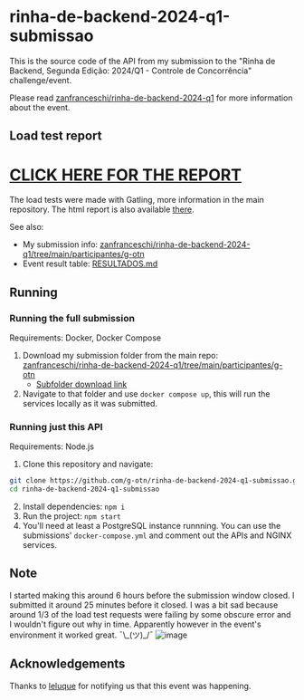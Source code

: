 # rinha-de-backend-2024-q1-submissao

This is the source code of the API from my submission to the "Rinha de Backend, Segunda Edição: 2024/Q1 - Controle de Concorrência" challenge/event.

Please read [zanfranceschi/rinha-de-backend-2024-q1](https://github.com/zanfranceschi/rinha-de-backend-2024-q1) for more information about the event.

## Load test report

# [CLICK HERE FOR THE REPORT](https://g-otn.github.io/rinha-de-backend-2024-q1-submissao/)


The load tests were made with Gatling, more information in the main repository. The html report is also available [there](https://github.com/zanfranceschi/rinha-de-backend-2024-q1/tree/main/resultados/g-otn/rinhabackendcrebitossimulation-20240311033820297).

See also:
- My submission info: [zanfranceschi/rinha-de-backend-2024-q1/tree/main/participantes/g-otn](https://github.com/zanfranceschi/rinha-de-backend-2024-q1/tree/main/participantes/g-otn)
- Event result table: [RESULTADOS.md](https://github.com/zanfranceschi/rinha-de-backend-2024-q1/blob/main/RESULTADOS.md)

## Running

### Running the full submission
Requirements: Docker, Docker Compose

1. Download my submission folder from the main repo: [zanfranceschi/rinha-de-backend-2024-q1/tree/main/participantes/g-otn](https://github.com/zanfranceschi/rinha-de-backend-2024-q1/tree/main/participantes/g-otn)
   - [Subfolder download link](https://download-directory.github.io/?url=https%3A%2F%2Fgithub.com%2Fzanfranceschi%2Frinha-de-backend-2024-q1%2Ftree%2Fmain%2Fparticipantes%2Fg-otn)
2. Navigate to that folder and use `docker compose up`, this will run the services locally as it was submitted.

### Running just this API
Requirements: Node.js

1. Clone this repository and navigate:
```bash
git clone https://github.com/g-otn/rinha-de-backend-2024-q1-submissao.git
cd rinha-de-backend-2024-q1-submissao
```
2. Install dependencies: `npm i`
3. Run the project: `npm start`
4. You'll need at least a PostgreSQL instance runnning. You can use the submissions' `docker-compose.yml` and comment out the APIs and NGINX services.

## Note
I started making this around 6 hours before the submission window closed. I submitted it around 25 minutes before it closed.
I was a bit sad because around 1/3 of the load test requests were failing by some obscure error and I wouldn't figure out why in time.
Apparently however in the event's environment it worked great. ¯\\\_(ツ)\_/¯
![image](https://github.com/g-otn/rinha-de-backend-2024-q1-submissao/assets/44736064/fbe4c1fd-e992-460c-ba7c-40cdd6971729)


## Acknowledgements
Thanks to [leluque](https://github.com/leluque) for notifying us that this event was happening.
